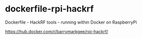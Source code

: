 # dockerfile-rpi-hackrf
Dockerfile - HackRF tools - running within Docker on RaspberryPi

https://hub.docker.com/r/barrymarkgee/rpi-hackrf/
